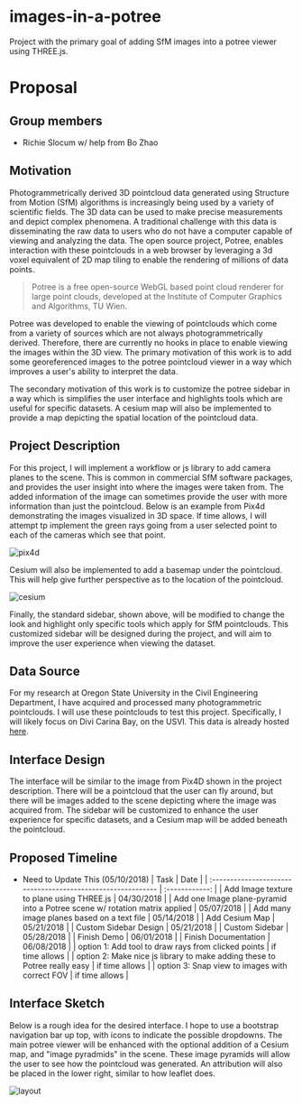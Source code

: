 # images-in-a-potree
Project with the primary goal of adding SfM images into a potree viewer using THREE.js.

# Proposal

## Group members

- Richie Slocum w/ help from Bo Zhao

## Motivation

Photogrammetrically derived 3D pointcloud data generated using Structure from Motion (SfM) algorithms is increasingly being used by a variety of scientific fields.  The 3D data can be used to make precise measurements and depict complex phenomena.  A traditional challenge with this data is disseminating the raw data to users who do not have a computer capable of viewing and analyzing the data. The open source project, Potree, enables interaction with these pointclouds in a web browser by leveraging a 3d voxel equivalent of 2D map tiling to enable the rendering of millions of data points.

> Potree is a free open-source WebGL based point cloud renderer for large point clouds, developed at the Institute of Computer Graphics and Algorithms, TU Wien.

Potree was developed to enable the viewing of pointclouds which come from a variety of sources which are not always photogrammetrically derived.  Therefore, there are currently no hooks in place to enable viewing the images within the 3D view.  The primary motivation of this work is to add some georeferenced images to the potree pointcloud viewer in a way which improves a user's ability to interpret the data.  

The secondary motivation of this work is to customize the potree sidebar in a way which is simplifies the user interface and highlights tools which are useful for specific datasets.  A cesium map will also be implemented to provide a map depicting the spatial location of the pointcloud data.

## Project Description

For this project, I will implement a workflow or js library to add camera planes to the scene.  This is common in commercial SfM software packages, and provides the user insight into where the images were taken from.  The added information of the image can sometimes provide the user with more information than just the pointcloud.  Below is an example from Pix4d demonstrating the images visualized in 3D space.  If time allows, I will attempt tp implement the green rays going from a user selected point to each of the cameras which see that point.  

![pix4d](https://github.com/hokiespurs/images-in-a-potree/blob/master/img/Pix4D.png?raw=true)

Cesium will also be implemented to add a basemap under the pointcloud.  This will help give further perspective as to the location of the pointcloud.

![cesium](https://github.com/hokiespurs/images-in-a-potree/blob/master/img/cesium.png?raw=true)

Finally, the standard sidebar, shown above, will be modified to change the look and highlight only specific tools which apply for SfM pointclouds.  This customized sidebar will be designed during the project, and will aim to improve the user experience when viewing the dataset.

## Data Source

For my research at Oregon State University in the Civil Engineering Department, I have acquired and processed many photogrammetric pointclouds.  I will use these pointclouds to test this project.  Specifically, I will likely focus on Divi Carina Bay, on the USVI.  This data is already hosted [here](http://research.engr.oregonstate.edu/lidar/pointcloud/20171107_USVI/potree/DiviCarinaBay_potree_dense_filt/DiviCarinaBay.html). 

## Interface Design

The interface will be similar to the image from Pix4D shown in the project description.  There will be a pointcloud that the user can fly around, but there will be images added to the scene depicting where the image was acquired from.  The sidebar will be customized to enhance the user experience for specific datasets, and a Cesium map will be added beneath the pointcloud.

## Proposed Timeline
* Need to Update This (05/10/2018)
| Task                                                         |      Date      |
| :----------------------------------------------------------- | :------------: |
| Add Image texture to plane using THREE.js                    |   04/30/2018   |
| Add one Image plane-pyramid into a Potree scene w/ rotation matrix applied |   05/07/2018   |
| Add many image planes based on a text file                   |   05/14/2018   |
| Add Cesium Map                                               |   05/21/2018   |
| Custom Sidebar Design                                        |   05/21/2018   |
| Custom Sidebar                                               |   05/28/2018   |
| Finish Demo                                                  |   06/01/2018   |
| Finish Documentation                                         |   06/08/2018   |
| option 1: Add tool to draw rays from clicked points          | if time allows |
| option 2: Make nice js library to make adding these to Potree really easy | if time allows |
| option 3: Snap view to images with correct FOV               | if time allows |

## Interface Sketch
Below is a rough idea for the desired interface.  I hope to use a bootstrap navigation bar up top, with icons to indicate the possible dropdowns.  The main potree viewer will be enhanced with the optional addition of a Cesium map, and "image pyradmids" in the scene.  These image pyramids will allow the user to see how the pointcloud was generated.  An attribution will also be placed in the lower right, similar to how leaflet does.

![layout](https://github.com/hokiespurs/images-in-a-potree/blob/master/img/layoutdesignv1.jpg?raw=true)
